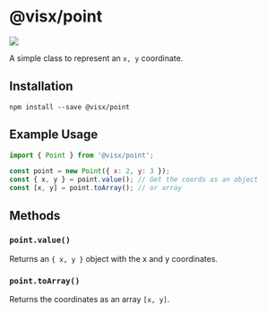 # @visx/point

<a title="@visx/point npm downloads" href="https://www.npmjs.com/package/@visx/point">
  <img src="https://img.shields.io/npm/dm/@visx/point.svg?style=flat-square" />
</a>

A simple class to represent an `x, y` coordinate.

## Installation

```
npm install --save @visx/point
```

## Example Usage

```js
import { Point } from '@visx/point';

const point = new Point({ x: 2, y: 3 });
const { x, y } = point.value(); // Get the coords as an object
const [x, y] = point.toArray(); // or array
```

## Methods

### `point.value()`

Returns an `{ x, y }` object with the x and y coordinates.

### `point.toArray()`

Returns the coordinates as an array `[x, y]`.
